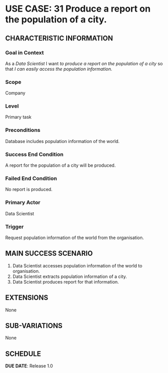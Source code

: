 # USE CASE: 31 Produce a report on the population of a city.
## CHARACTERISTIC INFORMATION

### Goal in Context

As a *Data Scientist* I want *to produce a report on the population of a city* so that *I can easily access the population information.*

### Scope

Company

### Level

Primary task

### Preconditions

Database includes population information of the world.

### Success End Condition

A report for the population of a city will be produced.

### Failed End Condition

No report is produced.

### Primary Actor

Data Scientist

### Trigger

Request population information of the world from the organisation.

## MAIN SUCCESS SCENARIO

1. Data Scientist accesses population information of the world to organisation.
2. Data Scientist extracts population information of a city.
3. Data Scientist produces report for that information.

## EXTENSIONS

None

## SUB-VARIATIONS

None

## SCHEDULE

**DUE DATE**: Release 1.0